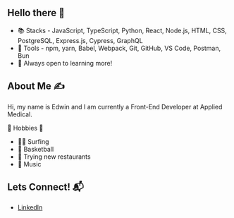 ## Hello there 👋 

<!--
**edtan094/edtan094** is a ✨ _special_ ✨ repository because its `README.md` (this file) appears on your GitHub profile.

Here are some ideas to get you started:

- 🔭 I’m currently working on ...
- 🌱 I’m currently learning ...
- 👯 I’m looking to collaborate on ...
- 🤔 I’m looking for help with ...
- 💬 Ask me about ...
- 📫 How to reach me: ...
- 😄 Pronouns: ...
- ⚡ Fun fact: ...
-->

* 📚 Stacks - JavaScript, TypeScript, Python, React, Node.js, HTML, CSS, PostgreSQL, Express.js, Cypress, GraphQL
* 🔨 Tools - npm, yarn, Babel, Webpack, Git, GitHub, VS Code, Postman, Bun
* 📝 Always open to learning more!

## About Me ✍️
Hi, my name is Edwin and I am currently a Front-End Developer at Applied Medical.

🤩 Hobbies 🤩
* 🏄‍♂️ Surfing
* 🏀 Basketball
* 🌮 Trying new restaurants
* 🎵 Music

## Lets Connect! 📬
* [LinkedIn](https://www.linkedin.com/in/etan094/)
